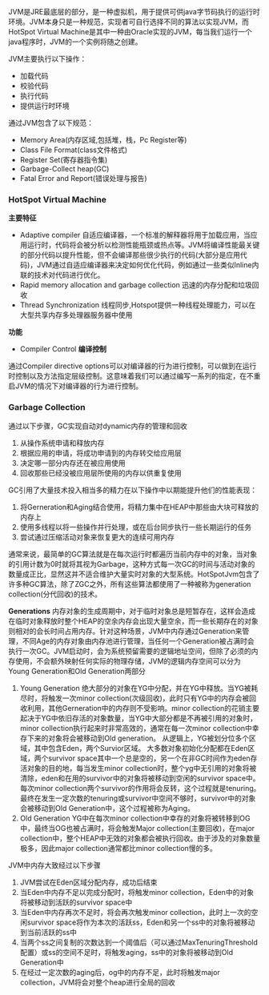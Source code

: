JVM是JRE最底层的部分，是一种虚拟机，用于提供可供java字节码执行的运行时环境。JVM本身只是一种规范，实现者可自行选择不同的算法以实现JVM，而HotSpot Virtual Machine是其中一种由Oracle实现的JVM，每当我们运行一个java程序时，JVM的一个实例将随之创建。

JVM主要执行以下操作：
- 加载代码
- 校验代码
- 执行代码
- 提供运行时环境

通过JVM包含了以下规范：
- Memory Area(内存区域,包括堆，栈，Pc Register等)
- Class File Format(class文件格式)
- Register Set(寄存器指令集)
- Garbage-Collect heap(GC)
- Fatal Error and Report(错误处理与报告)

### HotSpot Virtual Machine ###

**主要特征**
- Adaptive compiler 自适应编译器，一个标准的解释器将用于加载应用，当应用运行时，代码将会被分析以检测性能瓶颈或热点等。JVM将编译性能最关键的部分代码以提升性能，但不会编译那些很少执行的代码(大部分是应用代码)，JVM通过自适应编译器来决定如何优化代码，例如通过一些类似Inline内联的技术对代码进行优化。
- Rapid memory allocation and garbage collection 迅速的内存分配和垃圾回收
- Thread Synchronization 线程同步,Hotspot提供一种线程处理能力，可以在大型共享内存多处理器服务器中使用

**功能**
- Compiler Control **编译控制**

通过Compiler directive options可以对编译器的行为进行控制，可以做到在运行时控制以及方法指定层级控制。这意味着我们可以通过编写一系列的指定，在不重启JVM的情况下对编译器的行为进行控制。


### Garbage Collection ###
通过以下步骤，GC实现自动对dynamic内存的管理和回收
1. 从操作系统申请和释放内存
2. 根据应用的申请，将成功申请到的内存转交给应用层
3. 决定哪一部分内存还在被应用使用
4. 回收那些已经没被应用层所使用的内存以供重复使用

GC引用了大量技术投入相当多的精力在以下操作中以期能提升他们的性能表现：
1. 将Gerneration和Aging结合使用，将精力集中在HEAP中那些由大块可释放的内存上
2. 使用多线程以将一些操作并行处理，或在后台同步执行一些长期运行的任务
3. 尝试通过压缩活动对象来恢复更大的连续可用内存

通常来说，最简单的GC算法就是在每次运行时都遍历当前内存中的对象，当对象的引用计数为0时就将其视为Garbage，这种方式每一次GC的时间与活动对象的数量成正比，显然这并不适合维护大量实时对象的大型系统。HotSpotJvm包含了许多种GC算法，除了ZGC之外，所有这些算法都使用了一种被称为generation collection(分代回收)的技术。

**Generations**
内存对象的生成周期中，对于临时对象总是短暂存在，这样会造成在临时对象释放时整个HEAP的空余内存会出现大量空余，而一些长期存在的对象则相对的会长时间占用内存。针对这种场景，JVM中内存通过Generation来管理，不同Age的内存对象由内存池进行管理，当任何一个Generation被占满时会执行一次GC。JVM启动时，会为系统预留需要的逻辑地址空间，但除了必须的内存使用，不会额外映射任何实际的物理存储，JVM的逻辑内存空间可以分为Young Generation和Old Generation两部分
1. Young Generation
绝大部分的对象在YG中分配，并在YG中释放。当YG被耗尽时，将触发一次minor collection(次级回收)，此时只有YG中的内存会被回收利用，其他Gerneration中的内存则不受影响。minor collection的花销主要起决于YG中依旧存活的对象数量，当YG中大部分都是不再被引用的对象时，minor collection执行起来时非常高效的，通常在每一次minor collection中幸存下来的对象将会被移动到Old generation。
从逻辑上，YG被划分位多个区域，其中包含Eden，两个Survior区域。
大多数对象初始化分配都在Eden区域，两个survivor space其中一个总是空的，另一个在非GC时间作为eden存活对象的目的地，每当发生minor collection时，整个yg中无引用的对象将被清除，eden和在用的survivor中的对象将被移动到空闲的survivor space中。每次minor collection两个survivor的作用将会反转，这个过程就是tenuring。最终在发生一定次数的tenuring或survivor中空间不够时，survivor中的对象会被移动到Old Generation中，这个过程被称为Aging。
2. Old Generation
YG中在每次minor collection中幸存的对象将被转移到OG中，最终当OG也被占满时，将会触发Major collection(主要回收)，在major collection中，整个HEAP中无效的对象都会被执行回收。由于涉及的对象数量极多，因此major collection通常都比minor collection慢的多。

JVM中内存大致经过以下步骤
1. JVM尝试在Eden区域分配内存，成功后结束
2. 当Eden中内存不足以完成分配时，将触发minor collection，Eden中的对象将被移动到活跃的survivor space中
3. 当Eden中内存再次不足时，将会再次触发minor collection，此时上一次的空闲survivor space将作为本次的活跃ss，Eden和另一个ss中的对象将被移动到当前活跃的ss中
4. 当两个ss之间复制的次数达到一个阈值后（可以通过MaxTenuringThreshold配置）或ss的空间不足时，将触发aging，ss中的对象将被移动到Old Generation中
5. 在经过一定次数的aging后，og中的内存不足，此时将触发major collection，JVM将会对整个heap进行全局的回收

